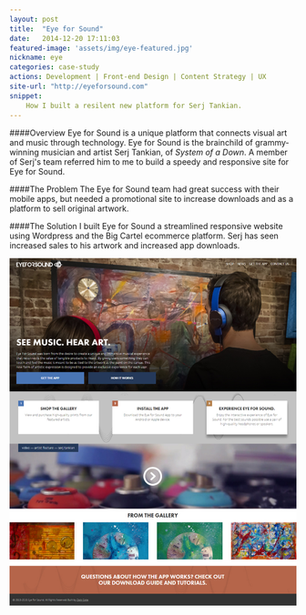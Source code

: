```yaml
---
layout: post
title:  "Eye for Sound"
date:   2014-12-20 17:11:03
featured-image: 'assets/img/eye-featured.jpg'
nickname: eye
categories: case-study
actions: Development | Front-end Design | Content Strategy | UX
site-url: "http://eyeforsound.com"
snippet:
    How I built a resilent new platform for Serj Tankian.
---
```


####Overview
Eye for Sound is a unique platform that connects visual art and music through technology. Eye for Sound is the brainchild of grammy-winning musician and artist Serj Tankian, of *System of a Down*. A member of Serj's team referred him to me to build a speedy and responsive site for Eye for Sound.

####The Problem
The Eye for Sound team had great success with their mobile apps, but needed a promotional site to increase downloads and as a platform to sell original artwork.

####The Solution
I built Eye for Sound a streamlined responsive website using Wordpress and the Big Cartel ecommerce platform. Serj has seen increased sales to his artwork and increased app downloads.

![eye for sound site](/assets/img/eyeForSound.jpg)